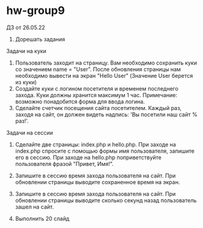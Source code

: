 # hw-group9
ДЗ от 26.05.22

1. Дорешать задания

Задачи на куки
1. Пользователь заходит на страницу. Вам необходимо сохранить куки со значением name = "User". После обновления страницы нам необходимо вывести на экран "Hello User" (Значение User берется из куки)
2. Создайте куки с логином посетителя и временем последнего захода. Куки должны хранится максимум 1 час. Примечание: возможно понадобится форма для ввода логина.
3. Сделайте счетчик посещения сайта посетителем. Каждый раз, заходя на сайт, он должен видеть надпись: 'Вы посетили наш сайт % раз!'.

Задачи на сессии
1. Сделайте две страницы: index.php и hello.php. При заходе на index.php спросите с помощью формы имя пользователя, запишите его в сессию. При заходе на hello.php поприветствуйте пользователя фразой "Привет, Имя!".
2. Запишите в сессию время захода пользователя на сайт. При обновлении страницы выводите сохраненное время на экран.
3. Запишите в сессию время захода пользователя на сайт. При обновлении страницы выводите сколько секунд назад пользователь зашел на сайт.

2. Выполнить 20 слайд